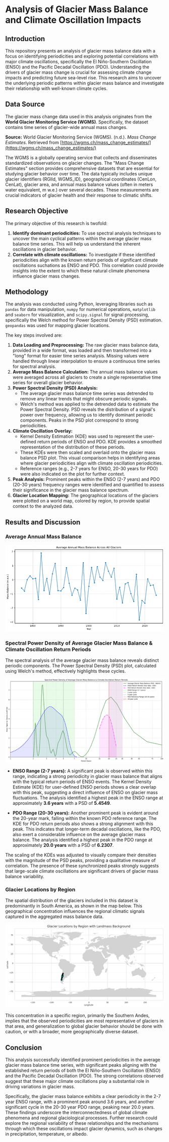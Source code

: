 # Analysis of Glacier Mass Balance and Climate Oscillation Impacts

## Introduction
This repository presents an analysis of glacier mass balance data with a focus on identifying periodicities and exploring potential correlations with major climate oscillations, specifically the El Niño-Southern Oscillation (ENSO) and the Pacific Decadal Oscillation (PDO). Understanding the drivers of glacier mass change is crucial for assessing climate change impacts and predicting future sea-level rise. This research aims to uncover the underlying periodic patterns within glacier mass balance and investigate their relationship with well-known climate cycles.

## Data Source

The glacier mass change data used in this analysis originates from the **World Glacier Monitoring Service (WGMS)**. Specifically, the dataset contains time series of glacier-wide annual mass changes.

**Source:** World Glacier Monitoring Service (WGMS). (n.d.). *Mass Change Estimates*. Retrieved from [https://wgms.ch/mass_change_estimates/](https://wgms.ch/mass_change_estimates/)

The WGMS is a globally operating service that collects and disseminates standardized observations on glacier changes. The "Mass Change Estimates" section provides comprehensive datasets that are essential for studying glacier behavior over time. The data typically includes unique glacier identifiers (RGIId, WGMS_ID), geographical coordinates (CenLon, CenLat), glacier area, and annual mass balance values (often in meters water equivalent, m w.e.) over several decades. These measurements are crucial indicators of glacier health and their response to climatic shifts.

## Research Objective

The primary objective of this research is twofold:
1.  **Identify dominant periodicities:** To use spectral analysis techniques to uncover the main cyclical patterns within the average glacier mass balance time series. This will help us understand the inherent oscillations in glacier behavior.
2.  **Correlate with climate oscillations:** To investigate if these identified periodicities align with the known return periods of significant climate oscillations suchations as ENSO and PDO. This correlation could provide insights into the extent to which these natural climate phenomena influence glacier mass changes.

## Methodology

The analysis was conducted using Python, leveraging libraries such as `pandas` for data manipulation, `numpy` for numerical operations, `matplotlib` and `seaborn` for visualization, and `scipy.signal` for signal processing, specifically the Welch method for Power Spectral Density (PSD) estimation. `geopandas` was used for mapping glacier locations.

The key steps involved are:

1.  **Data Loading and Preprocessing:** The raw glacier mass balance data, provided in a wide format, was loaded and then transformed into a "long" format for easier time series analysis. Missing values were handled through linear interpolation to ensure a continuous time series for spectral analysis.
2.  **Average Mass Balance Calculation:** The annual mass balance values were averaged across all glaciers to create a single representative time series for overall glacier behavior.
3.  **Power Spectral Density (PSD) Analysis:**
    * The average glacier mass balance time series was detrended to remove any linear trends that might obscure periodic signals.
    * Welch's method was applied to the detrended data to estimate the Power Spectral Density. PSD reveals the distribution of a signal's power over frequency, allowing us to identify dominant periodic components. Peaks in the PSD plot correspond to strong periodicities.
4.  **Climate Oscillation Overlay:**
    * Kernel Density Estimation (KDE) was used to represent the user-defined return periods of ENSO and PDO. KDE provides a smoothed representation of the distribution of these periods.
    * These KDEs were then scaled and overlaid onto the glacier mass balance PSD plot. This visual comparison helps in identifying areas where glacier periodicities align with climate oscillation periodicities.
    * Reference ranges (e.g., 2-7 years for ENSO, 20-30 years for PDO) were also indicated on the plot for further context.
5.  **Peak Analysis:** Prominent peaks within the ENSO (2-7 years) and PDO (20-30 years) frequency ranges were identified and quantified to assess their significance in the glacier mass balance spectrum.
6.  **Glacier Location Mapping:** The geographical locations of the glaciers were plotted on a world map, colored by region, to provide spatial context to the analyzed data.

## Results and Discussion

### Average Annual Mass Balance

![Time series of average mass balance](time_series.png)

### Spectral Power Density of Average Glacier Mass Balance & Climate Oscillation Return Periods

The spectral analysis of the average glacier mass balance reveals distinct periodic components. The Power Spectral Density (PSD) plot, calculated using Welch's method, effectively highlights these cycles.

![Spectral Power Density of Average Glacier Mass Balance & Climate Oscillation Return Periods](plot.png)

* **ENSO Range (2-7 years):** A significant peak is observed within this range, indicating a strong periodicity in glacier mass balance that aligns with the typical return periods of ENSO events. The Kernel Density Estimate (KDE) for user-defined ENSO periods shows a clear overlap with this peak, suggesting a direct influence of ENSO on glacier mass fluctuations. The analysis identified a highest peak in the ENSO range at approximately **3.6 years** with a PSD of **5.4549**.

* **PDO Range (20-30 years):** Another prominent peak is evident around the 20-year mark, falling within the known PDO reference range. The KDE for PDO return periods also shows a strong alignment with this peak. This indicates that longer-term decadal oscillations, like the PDO, also exert a considerable influence on the average glacier mass balance. The analysis identified a highest peak in the PDO range at approximately **20.0 years** with a PSD of **6.2307**.

The scaling of the KDEs was adjusted to visually compare their densities with the magnitude of the PSD peaks, providing a qualitative measure of correlation. The presence of these synchronized peaks strongly suggests that large-scale climate oscillations are significant drivers of glacier mass balance variability.

### Glacier Locations by Region

The spatial distribution of the glaciers included in this dataset is predominantly in South America, as shown in the map below. This geographical concentration influences the regional climatic signals captured in the aggregated mass balance data.

![Glacier Locations by Region with Landmass Background](locations.png)

This concentration in a specific region, primarily the Southern Andes, implies that the observed periodicities are most representative of glaciers in that area, and generalization to global glacier behavior should be done with caution, or with a broader, more geographically diverse dataset.

## Conclusion

This analysis successfully identified prominent periodicities in the average glacier mass balance time series, with significant peaks aligning with the established return periods of both the El Niño-Southern Oscillation (ENSO) and the Pacific Decadal Oscillation (PDO). The strong correlations observed suggest that these major climate oscillations play a substantial role in driving variations in glacier mass.

Specifically, the glacier mass balance exhibits a clear periodicity in the 2-7 year ENSO range, with a prominent peak around 3.6 years, and another significant cycle in the 20-30 year PDO range, peaking near 20.0 years. These findings underscore the interconnectedness of global climate phenomena and regional glaciological processes. Further research could explore the regional variability of these relationships and the mechanisms through which these oscillations impact glacier dynamics, such as changes in precipitation, temperature, or albedo.